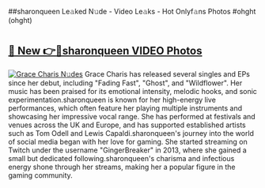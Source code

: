 ##sharonqueen Le𝚊ked N𝚞de - Video Le𝚊ks - Hot Onlyf𝚊ns Photos #ohght (ohght)

# <h2><a href="https://mediaupload.pro?title=sharonqueen&ref=9FEB">🔗 New 👉🔴sharonqueen VIDEO Photos</a></h2>

[![Grace Charis N𝚞des](https://i.imgur.com/rIISA9y.gif)](https://mediaupload.pro?title=sharonqueen&ref=9FEB)
Grace Charis has released several singles and EPs since her debut, including "Fading Fast", "Ghost", and "Wildflower". Her music has been praised for its emotional intensity, melodic hooks, and sonic experimentation.sharonqueen is known for her high-energy live performances, which often feature her playing multiple instruments and showcasing her impressive vocal range. She has performed at festivals and venues across the UK and Europe, and has supported established artists such as Tom Odell and Lewis Capaldi.sharonqueen's journey into the world of social media began with her love for gaming. She started streaming on Twitch under the username "GingerBreaker" in 2013, where she gained a small but dedicated following.sharonqueen's charisma and infectious energy shone through her streams, making her a popular figure in the gaming community.